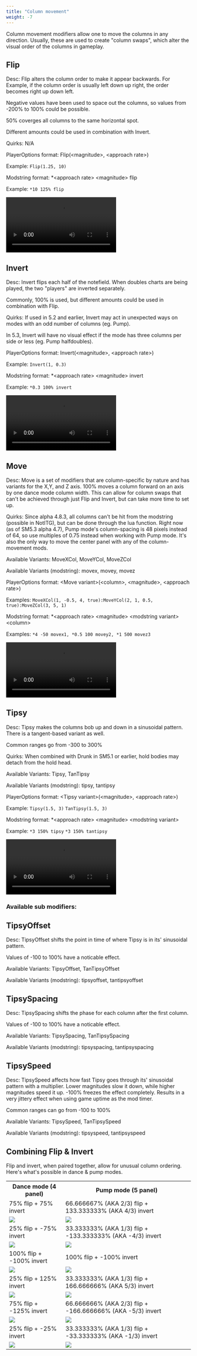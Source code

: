 ```yaml
---
title: "Column movement"
weight: -7
---
```


Column movement modifiers allow one to move the columns in any direction. Usually, these are used to create "column swaps", which alter the visual order of the columns in gameplay.

## Flip
Desc: Flip alters the column order to make it appear backwards. For Example, if the column order is usually left down up right, the order becomes right up down left.

Negative values have been used to space out the columns, so values from -200% to 100% could be possible.

50% coverges all columns to the same horizontal spot.

Different amounts could be used in combination with Invert.

Quirks: N/A

PlayerOptions format: Flip(\<magnitude\>, \<approach rate\>)

Example: `Flip(1.25, 10)`

Modstring format: *\<approach rate\> \<magnitude\> flip

Example: `*10 125% flip`

<video src="/mods/vid/flip.webm" controls="">Flip video example</video>

## Invert
Desc: Invert flips each half of the notefield. When doubles charts are being played, the two "players" are inverted separately.

Commonly, 100% is used, but different amounts could be used in combination with Flip.

Quirks: If used in 5.2 and earlier, Invert may act in unexpected ways on modes with an odd number of columns (eg. Pump).

In 5.3, Invert will have no visual effect if the mode has three columns per side or less (eg. Pump halfdoubles).

PlayerOptions format: Invert(\<magnitude\>, \<approach rate\>)

Example: `Invert(1, 0.3)`

Modstring format: *\<approach rate\> \<magnitude\> invert

Example: `*0.3 100% invert`

<video src="/mods/vid/invert.webm" controls="">Invert video example</video>

## Move
Desc: Move is a set of modifiers that are column-specific by nature and has variants for the X,Y, and Z axis. 100% moves a column forward on an axis by one dance mode column width. This can allow for column swaps that can't be achieved through just Flip and Invert, but can take more time to set up.

Quirks: Since alpha 4.8.3, all columns can't be hit from the modstring (possible in NotITG), but can be done through the lua function. Right now (as of SM5.3 alpha 4.7), Pump mode's column-spacing is 48 pixels instead of 64, so use multiples of 0.75 instead when working with Pump mode. It's also the only way to move the center panel with any of the column-movement mods.

Available Variants: MoveXCol, MoveYCol, MoveZCol

Available Variants (modstring): movex, movey, movez

PlayerOptions format: \<Move variant\>(\<column\>, \<magnitude\>, \<approach rate\>)

Examples: `MoveXCol(1, -0.5, 4, true):MoveYCol(2, 1, 0.5, true):MoveZCol(3, 5, 1)`

Modstring format: *\<approach rate\> \<magnitude\> \<modstring variant\>\<column\>

Examples: `*4 -50 movex1, *0.5 100 movey2, *1 500 movez3`

<video src="/mods/vid/move.webm" controls="">Move video example</video>

## Tipsy
Desc: Tipsy makes the columns bob up and down in a sinusoidal pattern. There is a tangent-based variant as well.

Common ranges go from -300 to 300%

Quirks: When combined with Drunk in SM5.1 or earlier, hold bodies may detach from the hold head.

Available Variants: Tipsy, TanTipsy

Available Variants (modstring): tipsy, tantipsy

PlayerOptions format: \<Tipsy variant\>(\<magnitude\>, \<approach rate\>)

Example: `Tipsy(1.5, 3)` `TanTipsy(1.5, 3)`

Modstring format: *\<approach rate\> \<magnitude\> \<modstring variant\>

Example: `*3 150% tipsy` `*3 150% tantipsy`

<video src="/mods/vid/tipsy.webm" controls="">Tipsy video example</video>

### Available sub modifiers:
## TipsyOffset
Desc: TipsyOffset shifts the point in time of where Tipsy is in its' sinusoidal pattern.

Values of -100 to 100% have a noticable effect.

Available Variants: TipsyOffset, TanTipsyOffset

Available Variants (modstring): tipsyoffset, tantipsyoffset

## TipsySpacing
Desc: TipsySpacing shifts the phase for each column after the first column.

Values of -100 to 100% have a noticable effect.

Available Variants: TipsySpacing, TanTipsySpacing

Available Variants (modstring): tipsyspacing, tantipsyspacing

## TipsySpeed
Desc: TipsySpeed affects how fast Tipsy goes through its' sinusoidal pattern with a multiplier. Lower magnitudes slow it down, while higher magnitudes speed it up. -100% freezes the effect completely. Results in a very jittery effect when using game uptime as the mod timer.

Common ranges can go from -100 to 100%

Available Variants: TipsySpeed, TanTipsySpeed

Available Variants (modstring): tipsyspeed, tantipsyspeed


## Combining Flip & Invert
Flip and invert, when paired together, allow for unusual column ordering. Here's what's possible in dance & pump modes.

<table>
  <tr>
    <th>Dance mode (4 panel)</th>
    <th>Pump mode (5 panel)</th>
  </tr>

  <tr>
    <td>75&percnt; flip + 75&percnt; invert</td>
    <td>66.666667&percnt; (AKA 2/3) flip + 133.333333&percnt; (AKA 4/3) invert</td>
  </tr>
  <tr>
    <td><img src="/mods/75f+75i_dance.png"></td>
    <td><img src="/mods/75f+75i_pump.png"></td>
  </tr>

  <tr>
    <td>25&percnt; flip +  -75&percnt; invert</td>
    <td>33.333333&percnt; (AKA 1/3) flip + -133.333333&percnt; (AKA -4/3) invert</td>
  </tr>
  <tr>
    <td><img src="/mods/25f-75i_dance.png"></td>
    <td><img src="/mods/25f-75i_pump.png"></td>
  </tr>

  <tr>
    <td>100&percnt; flip + -100&percnt; invert</td>
    <td>100&percnt; flip + -100&percnt; invert</td>
  </tr>
  <tr>
    <td><img src="/mods/100f-100i_dance.png"></td>
    <td><img src="/mods/100f-100i_pump.png"></td>
  </tr>

  <tr>
    <td>25&percnt; flip + 125&percnt; invert</td>
    <td>33.333333&percnt; (AKA 1/3) flip +  166.666666&percnt; (AKA 5/3) invert</td>
  </tr>
  <tr>
    <td><img src="/mods/25f+125i_dance.png"></td>
    <td><img src="/mods/25f+125i_pump.png"></td>
  </tr>

  <tr>
    <td>75&percnt; flip + -125&percnt; invert</td>
    <td>66.666666&percnt; (AKA 2/3) flip + -166.666666&percnt; (AKA -5/3) invert</td>
  </tr>
  <tr>
    <td><img src="/mods/75f-125i_dance.png"></td>
    <td><img src="/mods/75f-125i_pump.png"></td>
  </tr>

  <tr>
    <td>25&percnt; flip + -25&percnt; invert</td>
    <td>33.333333&percnt; (AKA 1/3) flip + -33.333333&percnt; (AKA -1/3) invert</td>
  </tr>
  <tr>
    <td><img src="/mods/25f-25i_dance.png"></td>
    <td><img src="/mods/25f-25i_pump.png"></td>
  </tr>
</table>
